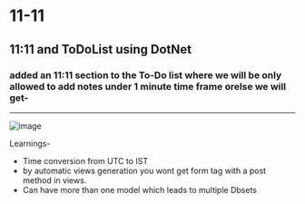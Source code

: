 # 11-11
## **11:11 and ToDoList using DotNet**

### added an 11:11 section to the To-Do list where we will be only allowed to add notes under 1 minute time frame orelse we will get- 
---
![image](https://github.com/Yooosless/11-11/assets/81465960/48911106-1b19-47d4-a481-db57ec02261f)

Learnings-
* Time conversion from UTC to IST 
* by automatic views generation you wont get form tag with a post method in views.
* Can have more than one model which leads to multiple Dbsets
